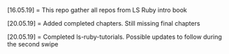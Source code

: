[16.05.19] = This repo gather all repos from LS Ruby intro book

[20.05.19] = Added completed chapters. Still missing final chapters

[20.05.19] = Completed ls-ruby-tutorials. Possible updates to follow during the second swipe